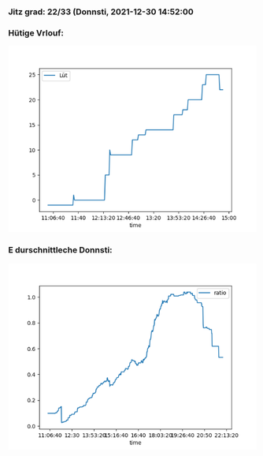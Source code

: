 ### Jitz grad: 22/33 (Donnsti, 2021-12-30 14:52:00

### Hütige Vrlouf:
![Graph](Today.png)

### E durschnittleche Donnsti:
![Graph](Donnsti.png)